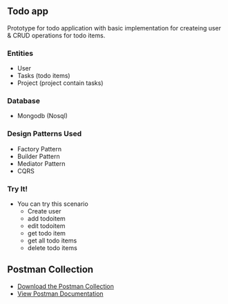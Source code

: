 ## Todo app
Prototype for todo application with basic implementation for createing user & CRUD operations for todo items.

### Entities
- User
- Tasks (todo items)
- Project (project contain tasks)

### Database
- Mongodb (Nosql)

### Design Patterns Used
 - Factory Pattern
 - Builder Pattern
 - Mediator Pattern
 - CQRS

### Try It!
- You can try this scenario
    - Create user
    - add todoitem
    - edit todoitem
    - get todo item
    - get all todo items
    - delete todo items
  

## Postman Collection
- [Download the Postman Collection](https://github.com/fatmaashraframadan/todo-backend/blob/main/todo-.Net.postman_collection.json)
- [View Postman Documentation](https://documenter.getpostman.com/view/10825556/2sAYHzF2qp)
